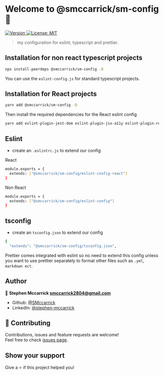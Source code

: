 <h1 >Welcome to @smccarrick/sm-config 👋</h1>
<p>
  <a href="https://www.npmjs.com/package/@smccarrick/sm-config" target="_blank">
    <img alt="Version" src="https://img.shields.io/npm/v/@smccarrick/sm-config.svg">
  </a>
  <a href="#" target="_blank">
    <img alt="License: MIT" src="https://img.shields.io/badge/License-MIT-yellow.svg" />
  </a>
</p>

> my configuration for eslint, typescript and prettier.

## Installation for non react typescript projects

```sh
npx install-peerdeps @smccarrick/sm-config -D
```

You can use the `eslint-config.js` for standard typescript projects.

## Installation for React projects

```sh
yarn add @smccarrick/sm-config -D
```

Then install the required dependencies for the React eslint config

```sh
yarn add eslint-plugin-jest-dom eslint-plugin-jsx-a11y eslint-plugin-react eslint-plugin-react-hooks eslint-plugin-testing-library -D
```

## Eslint

- create an `.eslintrc.js` to extend our config

React
```sh
module.exports = {
  extends: ["@smccarrick/sm-config/eslint-config-react"]
}
```

Non React
```sh
module.exports = {
  extends: ["@smccarrick/sm-config/eslint-config"]
}
```

## tsconfig

- create an `tsconfig.json` to extend our config

```sh
{
  "extends": "@smccarrick/sm-config/tsconfig.json",
```


Prettier comes integrated with eslint so no need to extend this config unless you want to use prettier separately to format other files such as `.yml`, `markdown ect`.

## Author

👤 **Stephen Mccarrick <smccarrick2804@gmail.com>**

* Github: [@SMccarrick](https://github.com/SMccarrick)
* LinkedIn: [@stephen-mccarrick](https://linkedin.com/in/stephen-mccarrick)

## 🤝 Contributing

Contributions, issues and feature requests are welcome!<br />Feel free to check [issues page](https://github.com/SMccarrick/sm-config/issues).

## Show your support

Give a ⭐️ if this project helped you!